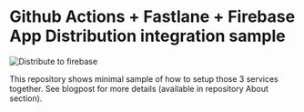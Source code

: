 # Github Actions + Fastlane + Firebase App Distribution integration sample

![Distribute to firebase](https://github.com/wzieba/FastlaneGithubActionsSample/workflows/Distribute%20to%20firebase/badge.svg)

This repository shows minimal sample of how to setup those 3 services together. See blogpost for more details (available in repository About section).
